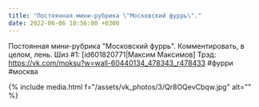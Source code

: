 ```yaml
---
title: "Постоянная мини-рубрика \"Московский фуррь\"."
date: 2022-06-06 10:56:00 +0300
---
```


Постоянная мини-рубрика "Московский фуррь".
Комментировать, в целом, лень.
Шиз #1: [id601820771|Максим Максимов]
Трэд: https://vk.com/moksu?w=wall-60440134_478343_r478433
#фурри #москва

{% include media.html f="/assets/vk_photos/3/Qr8OQevCbqw.jpg" alt="" %}

